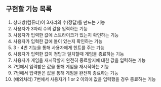 ## 구현할 기능 목록

1. 상대방(컴퓨터)이 3자리의 수(정답)를 만드는 기능
2. 사용자가 3자리 수의 값을 입력하는 기능
3. 사용자가 입력한 값에 스트라이크가 있는지 확인하는 기능
4. 사용자가 입혁한 값에 볼이 있는지 확인하는 기능
5. 3 - 4번 기능을 통해 사용자에게 힌트를 주는 기능
6. 사용자가 입력한 값이 정답과 일치할때 게임을 종료하는 기능
7. 사용자가 게임을 재시작할지 완전히 종료할지에 대한 값을 입력하는 기능
8. 7번에서 입력받은 값을 통해 게임을 재시작하는 기능
9. 7번에서 입력받은 값을 통해 게임을 완전히 종료하는 기능
10. (예외처리) 7번에서 사용자가 1 or 2 이외에 값을 입력했을 경우 종료하는 기능